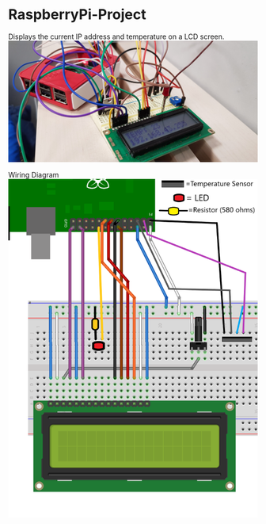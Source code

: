 # RaspberryPi-Project
Displays the current IP address and temperature on a LCD screen.
![alt text](lcd.jpg)

Wiring Diagram
![alt text](wiringForLCD.png)
